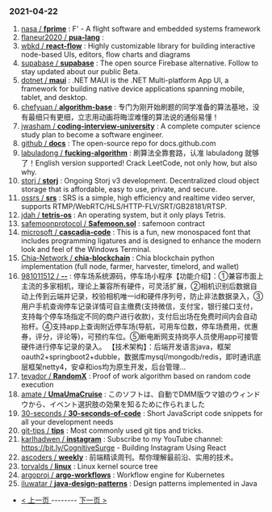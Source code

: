 ### 2021-04-22 
1. [
        nasa /
**fprime**](https://github.com/nasa/fprime) : F' - A flight software and embedded systems framework
1. [
        flaneur2020 /
**pua-lang**](https://github.com/flaneur2020/pua-lang) : 
1. [
        wbkd /
**react-flow**](https://github.com/wbkd/react-flow) : Highly customizable library for building interactive node-based UIs, editors, flow charts and diagrams
1. [
        supabase /
**supabase**](https://github.com/supabase/supabase) : The open source Firebase alternative. Follow to stay updated about our public Beta.
1. [
        dotnet /
**maui**](https://github.com/dotnet/maui) : .NET MAUI is the .NET Multi-platform App UI, a framework for building native device applications spanning mobile, tablet, and desktop.
1. [
        chefyuan /
**algorithm-base**](https://github.com/chefyuan/algorithm-base) : 专门为刚开始刷题的同学准备的算法基地，没有最细只有更细，立志用动画将晦涩难懂的算法说的通俗易懂！
1. [
        jwasham /
**coding-interview-university**](https://github.com/jwasham/coding-interview-university) : A complete computer science study plan to become a software engineer.
1. [
        github /
**docs**](https://github.com/github/docs) : The open-source repo for docs.github.com
1. [
        labuladong /
**fucking-algorithm**](https://github.com/labuladong/fucking-algorithm) : 刷算法全靠套路，认准 labuladong 就够了！English version supported! Crack LeetCode, not only how, but also why.
1. [
        storj /
**storj**](https://github.com/storj/storj) : Ongoing Storj v3 development. Decentralized cloud object storage that is affordable, easy to use, private, and secure.
1. [
        ossrs /
**srs**](https://github.com/ossrs/srs) : SRS is a simple, high efficiency and realtime video server, supports RTMP/WebRTC/HLS/HTTP-FLV/SRT/GB28181/RTSP.
1. [
        jdah /
**tetris-os**](https://github.com/jdah/tetris-os) : An operating system, but it only plays Tetris.
1. [
        safemoonprotocol /
**Safemoon.sol**](https://github.com/safemoonprotocol/Safemoon.sol) : safemoon contract
1. [
        microsoft /
**cascadia-code**](https://github.com/microsoft/cascadia-code) : This is a fun, new monospaced font that includes programming ligatures and is designed to enhance the modern look and feel of the Windows Terminal.
1. [
        Chia-Network /
**chia-blockchain**](https://github.com/Chia-Network/chia-blockchain) : Chia blockchain python implementation (full node, farmer, harvester, timelord, and wallet)
1. [
        981011512 /
**--**](https://github.com/981011512/--) : 停车场系统源码，停车场小程序【功能介绍】：①兼容市面上主流的多家相机，理论上兼容所有硬件，可灵活扩展，②相机识别后数据自动上传到云端并记录，校验相机唯一id和硬件序列号，防止非法数据录入，③用户手机查询停车记录详情可自主缴费(支持微信，支付宝，银行接口支付，支持每个停车场指定不同的商户进行收款)，支付后出场在免费时间内会自动抬杆。④支持app上查询附近停车场(导航，可用车位数，停车场费用，优惠券，评分，评论等)，可预约车位。⑤断电断网支持岗亭人员使用app可接管硬件进行停车记录的录入。 【技术架构】：后端开发语言java，框架oauth2+springboot2+dubble，数据库mysql/mongodb/redis，即时通讯底层框架netty4，安卓和ios均为原生开发，后台管理…
1. [
        tevador /
**RandomX**](https://github.com/tevador/RandomX) : Proof of work algorithm based on random code execution
1. [
        amate /
**UmaUmaCruise**](https://github.com/amate/UmaUmaCruise) : このソフトは、自動でDMM版ウマ娘のウィンドウから、イベント選択肢の効果を知るために作られました
1. [
        30-seconds /
**30-seconds-of-code**](https://github.com/30-seconds/30-seconds-of-code) : Short JavaScript code snippets for all your development needs
1. [
        git-tips /
**tips**](https://github.com/git-tips/tips) : Most commonly used git tips and tricks.
1. [
        karlhadwen /
**instagram**](https://github.com/karlhadwen/instagram) : Subscribe to my YouTube channel: https://bit.ly/CognitiveSurge - Building Instagram Using React
1. [
        ascoders /
**weekly**](https://github.com/ascoders/weekly) : 前端精读周刊。帮你理解最前沿、实用的技术。
1. [
        torvalds /
**linux**](https://github.com/torvalds/linux) : Linux kernel source tree
1. [
        argoproj /
**argo-workflows**](https://github.com/argoproj/argo-workflows) : Workflow engine for Kubernetes
1. [
        iluwatar /
**java-design-patterns**](https://github.com/iluwatar/java-design-patterns) : Design patterns implemented in Java 

- [ < 上一页 ](https://github.com/able8/github-trending-daily-record/blob/master/2021-04-21.md) -------- [ 下一页 > ](https://github.com/able8/github-trending-daily-record/blob/master/2021-04-23.md)